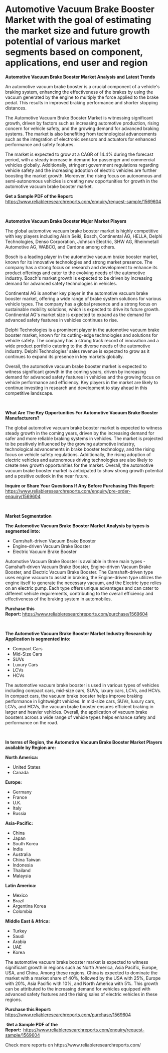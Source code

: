 <p><h1>Automotive Vacuum Brake Booster Market with the goal of estimating the market size and future growth potential of various market segments based on component, applications, end user and region</h1></p><p><strong>Automotive Vacuum Brake Booster Market Analysis and Latest Trends</strong></p>
<p><p>An automotive vacuum brake booster is a crucial component of a vehicle's braking system, enhancing the effectiveness of the brakes by using the vacuum generated by the engine to multiply the force applied to the brake pedal. This results in improved braking performance and shorter stopping distances.</p><p>The Automotive Vacuum Brake Booster Market is witnessing significant growth, driven by factors such as increasing automotive production, rising concern for vehicle safety, and the growing demand for advanced braking systems. The market is also benefiting from technological advancements such as the integration of electronic sensors and actuators for enhanced performance and safety features.</p><p>The market is expected to grow at a CAGR of 14.4% during the forecast period, with a steady increase in demand for passenger and commercial vehicles globally. Additionally, stringent government regulations regarding vehicle safety and the increasing adoption of electric vehicles are further boosting the market growth. Moreover, the rising focus on autonomous and semi-autonomous vehicles is creating new opportunities for growth in the automotive vacuum brake booster market.</p></p>
<p><strong>Get a Sample PDF of the Report:&nbsp;</strong> <a href="https://www.reliableresearchreports.com/enquiry/request-sample/1569604">https://www.reliableresearchreports.com/enquiry/request-sample/1569604</a></p>
<p>&nbsp;</p>
<p><strong>Automotive Vacuum Brake Booster Major Market Players</strong></p>
<p><p>The global automotive vacuum brake booster market is highly competitive with key players including Aisin Seiki, Bosch, Continental AG, HELLA, Delphi Technologies, Denso Corporation, Johnson Electric, SHW AG, Rheinmetall Automotive AG, WABCO, and Cardone among others. </p><p>Bosch is a leading player in the automotive vacuum brake booster market, known for its innovative technologies and strong market presence. The company has a strong focus on research and development to enhance its product offerings and cater to the evolving needs of the automotive industry. Bosch's market growth is expected to be driven by increasing demand for advanced safety technologies in vehicles.</p><p>Continental AG is another key player in the automotive vacuum brake booster market, offering a wide range of brake system solutions for various vehicle types. The company has a global presence and a strong focus on sustainable mobility solutions, which is expected to drive its future growth. Continental AG's market size is expected to expand as the demand for advanced safety features in vehicles continues to rise.</p><p>Delphi Technologies is a prominent player in the automotive vacuum brake booster market, known for its cutting-edge technologies and solutions for vehicle safety. The company has a strong track record of innovation and a wide product portfolio catering to the diverse needs of the automotive industry. Delphi Technologies' sales revenue is expected to grow as it continues to expand its presence in key markets globally.</p><p>Overall, the automotive vacuum brake booster market is expected to witness significant growth in the coming years, driven by increasing demand for advanced safety features in vehicles and the growing focus on vehicle performance and efficiency. Key players in the market are likely to continue investing in research and development to stay ahead in this competitive landscape.</p></p>
<p>&nbsp;</p>
<p><strong>What Are The Key Opportunities For Automotive Vacuum Brake Booster Manufacturers?</strong></p>
<p><p>The global automotive vacuum brake booster market is expected to witness steady growth in the coming years, driven by the increasing demand for safer and more reliable braking systems in vehicles. The market is projected to be positively influenced by the growing automotive industry, technological advancements in brake booster technology, and the rising focus on vehicle safety regulations. Additionally, the rising adoption of electric vehicles and autonomous driving technologies are also likely to create new growth opportunities for the market. Overall, the automotive vacuum brake booster market is anticipated to show strong growth potential and a positive outlook in the near future.</p></p>
<p><strong>Inquire or Share Your Questions If Any Before Purchasing This Report:</strong> <a href="https://www.reliableresearchreports.com/enquiry/pre-order-enquiry/1569604">https://www.reliableresearchreports.com/enquiry/pre-order-enquiry/1569604</a></p>
<p>&nbsp;</p>
<p><strong>Market Segmentation</strong></p>
<p><strong>The Automotive Vacuum Brake Booster Market Analysis by types is segmented into:</strong></p>
<p><ul><li>Camshaft-driven Vacuum Brake Booster</li><li>Engine-driven Vacuum Brake Booster</li><li>Electric Vacuum Brake Booster</li></ul></p>
<p><p>Automotive Vacuum Brake Booster is available in three main types - Camshaft-driven Vacuum Brake Booster, Engine-driven Vacuum Brake Booster, and Electric Vacuum Brake Booster. The Camshaft-driven type uses engine vacuum to assist in braking, the Engine-driven type utilizes the engine itself to generate the necessary vacuum, and the Electric type relies on an electric pump. Each type offers unique advantages and can cater to different vehicle requirements, contributing to the overall efficiency and effectiveness of the braking system in automobiles.</p></p>
<p><strong>Purchase this Report:&nbsp;</strong><a href="https://www.reliableresearchreports.com/purchase/1569604">https://www.reliableresearchreports.com/purchase/1569604</a></p>
<p>&nbsp;</p>
<p><strong>The Automotive Vacuum Brake Booster Market Industry Research by Application is segmented into:</strong></p>
<p><ul><li>Compact Cars</li><li>Mid-Size Cars</li><li>SUVs</li><li>Luxury Cars</li><li>LCVs</li><li>HCVs</li></ul></p>
<p><p>The automotive vacuum brake booster is used in various types of vehicles including compact cars, mid-size cars, SUVs, luxury cars, LCVs, and HCVs. In compact cars, the vacuum brake booster helps improve braking performance in lightweight vehicles. In mid-size cars, SUVs, luxury cars, LCVs, and HCVs, the vacuum brake booster ensures efficient braking in larger and heavier vehicles. Overall, the application of vacuum brake boosters across a wide range of vehicle types helps enhance safety and performance on the road.</p></p>
<p>&nbsp;</p>
<p><strong>In terms of Region, the Automotive Vacuum Brake Booster Market Players available by Region are:</strong></p>
<p>
    <p> <strong> North America: </strong>
        <ul>
            <li>United States</li>
            <li>Canada</li>
        </ul>
        </p> 
    <p> <strong> Europe: </strong>
        <ul>
            <li>Germany</li>
            <li>France</li>
            <li>U.K.</li>
            <li>Italy</li>
            <li>Russia</li>
        </ul>
        </p> 
    <p> <strong> Asia-Pacific: </strong>
        <ul>
            <li>China</li>
            <li>Japan</li>
            <li>South Korea</li>
            <li>India</li>
            <li>Australia</li>
            <li>China Taiwan</li>
            <li>Indonesia</li>
            <li>Thailand</li>
            <li>Malaysia</li>
        </ul>
        </p> 
    <p> <strong> Latin America: </strong>
        <ul>
            <li>Mexico</li>
            <li>Brazil</li>
            <li>Argentina Korea</li>
            <li>Colombia</li>
        </ul>
        </p> 
    <p> <strong> Middle East & Africa: </strong>
        <ul>
            <li>Turkey</li>
            <li>Saudi</li>
            <li>Arabia</li>
            <li>UAE</li>
            <li>Korea</li>
        </ul>
    </p>
    </p>
<p><p>The automotive vacuum brake booster market is expected to witness significant growth in regions such as North America, Asia Pacific, Europe, USA, and China. Among these regions, China is expected to dominate the market with a market share of 40%, followed by the USA with 25%, Europe with 20%, Asia Pacific with 10%, and North America with 5%. This growth can be attributed to the increasing demand for vehicles equipped with advanced safety features and the rising sales of electric vehicles in these regions.</p></p>
<p><strong>Purchase this Report: </strong><a href="https://www.reliableresearchreports.com/purchase/1569604">https://www.reliableresearchreports.com/purchase/1569604</a></p>
<p>&nbsp;<strong>Get a Sample PDF of the Report:&nbsp;&nbsp;</strong><a href="https://www.reliableresearchreports.com/enquiry/request-sample/1569604">https://www.reliableresearchreports.com/enquiry/request-sample/1569604</a></p>
<p><strong></strong></p>
<p>Check more reports on https://www.reliableresearchreports.com/</p>